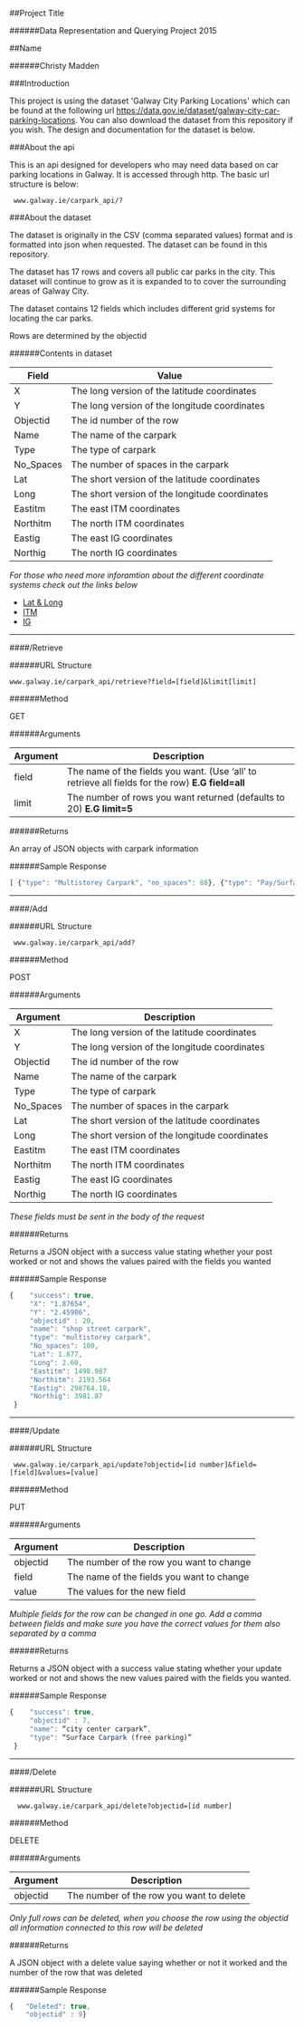 ##Project Title

######Data Representation and Querying Project 2015

##Name

######Christy Madden

###Introduction

This project is using the dataset 'Galway City Parking Locations' which can be found at the following url https://data.gov.ie/dataset/galway-city-car-parking-locations. You can also download the dataset from this repository if you wish. The design and documentation for the dataset is below.

###About the api

This is an api designed for developers who may need data based on car parking locations in Galway. It is accessed through http. The basic url structure is below:

     www.galway.ie/carpark_api/?

###About the dataset

The dataset is originally in the CSV (comma separated values) format and is formatted into json when requested. The dataset can be found in this repository.

The dataset has 17 rows and covers all public car parks in the city. This dataset will continue to grow as it is expanded to to cover the surrounding areas of Galway City. 

The dataset contains 12 fields which includes different grid systems for locating the car parks.

Rows are determined by the objectid

######Contents in dataset

|Field|Value|
|---|---|
| X | The long version of the latitude coordinates|
|Y| The long version of the longitude coordinates|
| Objectid |The id number of the row|
|Name|The name of the carpark|
| Type |The type of carpark|
|No_Spaces|The number of spaces in the carpark|
| Lat |The short version of the latitude coordinates|
|Long|The short version of the longitude coordinates|
| Eastitm |The east ITM coordinates|
|Northitm|The north ITM coordinates|
| Eastig |The east IG coordinates|
|Northig|The north IG coordinates|

*For those who need more inforamtion about the different coordinate systems check out the links below*

* [Lat & Long](https://www.learner.org/jnorth/tm/LongitudeIntro.html)
* [ITM](https://en.wikipedia.org/wiki/Irish_Transverse_Mercator)
* [IG](https://en.wikipedia.org/wiki/Irish_grid_reference_system)

---

####/Retrieve

######URL Structure 

    www.galway.ie/carpark_api/retrieve?field=[field]&limit[limit]

######Method

GET 

######Arguments 

|Argument|Description|
|---|---|
| field | The name of the fields you want. (Use ‘all’ to retrieve all fields for the row) **E.G field=all**|
|limit| The number of rows you want returned (defaults to 20) **E.G limit=5**|

######Returns

An array of JSON objects with carpark information

######Sample Response

```javascript
[ {"type": "Multistorey Carpark", "no_spaces": 88}, {"type": "Pay/Surface Carpark", "no_spaces": 100}]
```

---

####/Add

######URL Structure 

     www.galway.ie/carpark_api/add?
    
######Method

POST

######Arguments

|Argument|Description|
|---|---|
| X |The long version of the latitude coordinates|
|Y| The long version of the longitude coordinates|
| Objectid | The id number of the row|
|Name| The name of the carpark|
| Type | The type of carpark|
|No_Spaces| The number of spaces in the carpark|
| Lat |The short version of the latitude coordinates|
|Long|The short version of the longitude coordinates|
| Eastitm |The east ITM coordinates|
|Northitm|The north ITM coordinates|
| Eastig |The east IG coordinates|
|Northig|The north IG coordinates|

*These fields must be sent in the body of the request*

######Returns

Returns a JSON object with a success value stating whether your post worked or not and shows the values paired with the fields you wanted

######Sample Response

```javascript
{    "success": true,
     "X": "1.87654", 
     "Y": "2.45986", 
     "objectid" : 20, 
     "name": "shop street carpark", 
     "type": "multistorey carpark",
     "No_spaces": 100,
     "Lat": 1.877,
     "Long": 2.60,
     "Eastitm": 1498.987
     "Northitm": 2193.564
     "Eastig": 298764.18,
     "Northig": 3981.87
 }
```

---

####/Update

######URL Structure 

     www.galway.ie/carpark_api/update?objectid=[id number]&field=[field]&values=[value]
    
######Method

PUT

######Arguments

|Argument|Description|
|---|---|
| objectid  | The number of the row you want to change|
|field | The name of the fields you want to change|
|value  |The values for the new field|

*Multiple fields for the row can be changed in one go. Add a comma between fields and make sure you have the correct values for them also separated by a comma*

######Returns

Returns a JSON object with a success value stating whether your update worked or not and shows the new values paired with the fields you wanted.

######Sample Response

```javascript
{    "success": true, 
     "objectid" : 7, 
     "name": “city center carpark”, 
     "type": “Surface Carpark (free parking)”
 }
```

---

####/Delete

######URL Structure

      www.galway.ie/carpark_api/delete?objectid=[id number]
     
######Method

DELETE 

######Arguments

|Argument|Description|
|---|---|
|objectid| The number of the row you want to delete|

*Only full rows can be deleted, when you choose the row using the objectid all information connected to this row will be deleted*

######Returns

A JSON object with a delete value saying whether or not it worked and the number of the row that was deleted

######Sample Response

```javascript
{   "Deleted": true, 
    "objectid" : 9}
```








